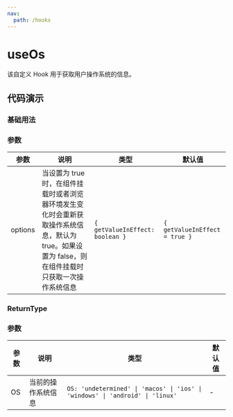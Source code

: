```yaml
---
nav:
  path: /hooks
---
```


# useOs

该自定义 Hook 用于获取用户操作系统的信息。

## 代码演示

### 基础用法

<code hideActions='["CSB"]' src="./example/example.tsx"></code>

### 参数

| 参数      | 说明         | 类型                              | 默认值                           |
|---------|------------|---------------------------------|-------------------------------|
| options | 当设置为 true 时，在组件挂载时或者浏览器环境发生变化时会重新获取操作系统信息，默认为 true。如果设置为 false，则在组件挂载时只获取一次操作系统信息 | `{ getValueInEffect: boolean }` | `{ getValueInEffect = true }` |

### ReturnType

### 参数

| 参数 | 说明                 | 类型                                                                            | 默认值 |
| ---- | -------------------- |-------------------------------------------------------------------------------| ------ |
| OS   | 当前的操作系统信息 | `OS: 'undetermined' \| 'macos' \| 'ios' \| 'windows' \| 'android' \| 'linux'` | -      |

